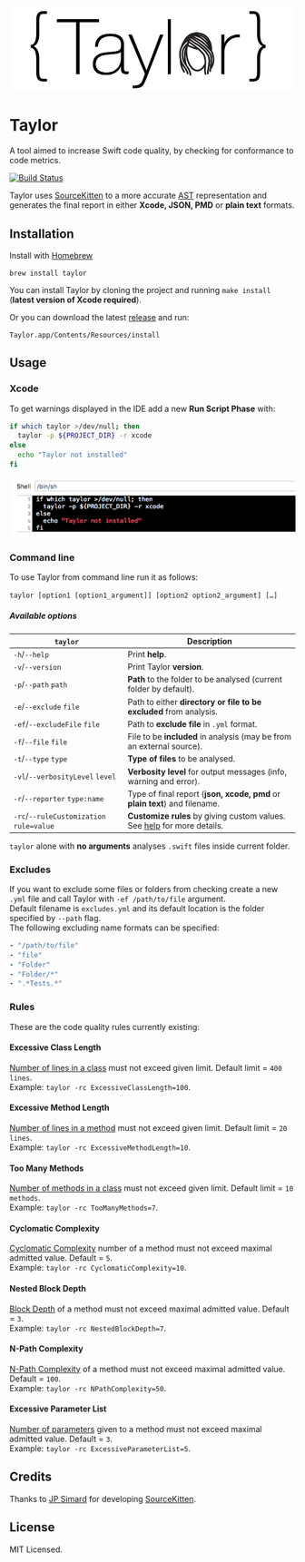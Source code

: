 ![](Assets/logo.png)

# Taylor

A tool aimed to increase Swift code quality, by checking for conformance to code metrics.

[![Build Status](https://travis-ci.org/yopeso/Taylor.svg?branch=master)](https://travis-ci.org/yopeso/Taylor)

Taylor uses [SourceKitten](https://github.com/S2dentik/SourceKitten) to a more
accurate [AST](http://clang.llvm.org/docs/IntroductionToTheClangAST.html)
representation and generates the final report in either **Xcode, JSON, PMD** or **plain text** formats.

## Installation

Install with [Homebrew](http://brew.sh/)

```
brew install taylor
```

You can install Taylor by cloning the project and running `make install` (**latest version of Xcode required**).

Or you can download the latest [release](https://github.com/yopeso/Taylor/releases) and run:
```shell
Taylor.app/Contents/Resources/install
```

## Usage

### Xcode

To get warnings displayed in the IDE add a new **Run Script Phase** with:

```bash
if which taylor >/dev/null; then
  taylor -p ${PROJECT_DIR} -r xcode
else
  echo "Taylor not installed"
fi
```
![](Assets/runscriptphase.png)

### Command line 

To use Taylor from command line run it as follows:

`taylor [option1 [option1_argument]] [option2 option2_argument] […]`

##### Available options

|`taylor`           |Description|
|----------------|-------------------|
|`-h`/`--help`| Print **help**.|
|`-v`/`--version`| Print Taylor **version**.|
|`-p`/`--path` `path`| **Path** to the folder to be analysed (current folder by default).|
|`-e`/`--exclude` `file`| Path to either **directory or file to be excluded** from analysis.|
|`-ef`/`--excludeFile` `file`| Path to **exclude file** in `.yml` format.|
|`-f`/`--file` `file`| File to be **included** in analysis (may be from an external source).|
|`-t`/`--type` `type`| **Type of files** to be analysed.|
|`-vl`/`--verbosityLevel` `level`| **Verbosity level** for output messages (info, warning and error).|
|`-r`/`--reporter` `type:name`| Type of final report (**json, xcode, pmd** or **plain text**) and filename.|
|`-rc`/`--ruleCustomization` `rule=value`| **Customize rules** by giving custom values. See [help](/Resources/Help.txt) for more details.|

`taylor` alone with **no arguments** analyses `.swift` files inside current folder.


### Excludes

If you want to exclude some files or folders from checking create a new `.yml` file and call Taylor with
`-ef /path/to/file` argument.  
Default filename is `excludes.yml` and its default location is the folder
specified by `--path` flag.  
The following excluding name formats can be specified:

```yaml
- "/path/to/file"
- "file"
- "Folder"
- "Folder/*"
- ".*Tests.*"
```


### Rules

These are the code quality rules currently existing:

#### Excessive Class Length

[Number of lines in a class]("http://phpmd.org/rules/codesize.html#excessiveclasslength") must not exceed given limit. Default limit = `400 lines`.  
Example: `taylor -rc ExcessiveClassLength=100`.

#### Excessive Method Length

[Number of lines in a method]("http://phpmd.org/rules/codesize.html#excessivemethodlength") must not exceed given limit. Default limit = `20 lines`.  
Example: `taylor -rc ExcessiveMethodLength=10`.

#### Too Many Methods

[Number of methods in a class]("http://phpmd.org/rules/codesize.html#toomanymethods") must not exceed given limit. Default limit = `10 methods`.  
Example: `taylor -rc TooManyMethods=7`.

#### Cyclomatic Complexity

[Cyclomatic Complexity](http://phpmd.org/rules/codesize.html#cyclomaticcomplexity) number of a method must not exceed maximal admitted value. Default = `5`.  
Example: `taylor -rc CyclomaticComplexity=10`.

#### Nested Block Depth

[Block Depth](http://docs.oclint.org/en/dev/rules/size.html#nestedblockdepth) of a method must not exceed maximal admitted value. Default = `3`.  
Example: `taylor -rc NestedBlockDepth=7`.

#### N-Path Complexity

[N-Path Complexity](http://phpmd.org/rules/codesize.html#npathcomplexity) of a method must not exceed maximal admitted value. Default = `100`.  
Example: `taylor -rc NPathComplexity=50`.

#### Excessive Parameter List

[Number of parameters](http://phpmd.org/rules/codesize.html#excessiveparameterlist) given to a method must not exceed maximal admitted value. Default = `3`.  
Example: `taylor -rc ExcessiveParameterList=5`.

## Credits

Thanks to [JP Simard](https://github.com/jpsim) for developing [SourceKitten](https://github.com/jpsim/SourceKitten).

## License

MIT Licensed.

